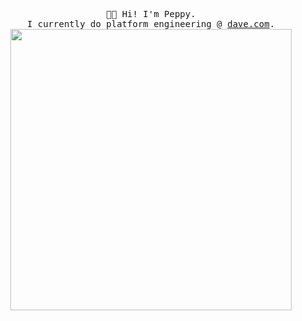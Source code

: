 <p align="center">
  <samp>
    👋🏾 Hi! I'm Peppy.
    <br>I currently do platform engineering @ <a href="https://dave.com">dave.com</a>.
  </samp>
  <img src="https://i.imgur.com/R6vISvd.png" width="450px">
</p>
